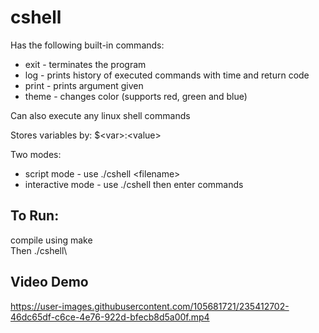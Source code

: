 # cshell
Has the following built-in commands:
 * exit - terminates the program 
 * log - prints history of executed commands with time and return code
 * print - prints argument given 
 * theme - changes color (supports red, green and blue)

Can also execute any linux shell commands

Stores variables by: $\<var>\:\<value>

Two modes:
  * script mode - use ./cshell \<filename>
  * interactive mode - use ./cshell then enter commands
## To Run:
 compile using make\
 Then ./cshell\
## Video Demo

https://user-images.githubusercontent.com/105681721/235412702-46dc65df-c6ce-4e76-922d-bfecb8d5a00f.mp4

